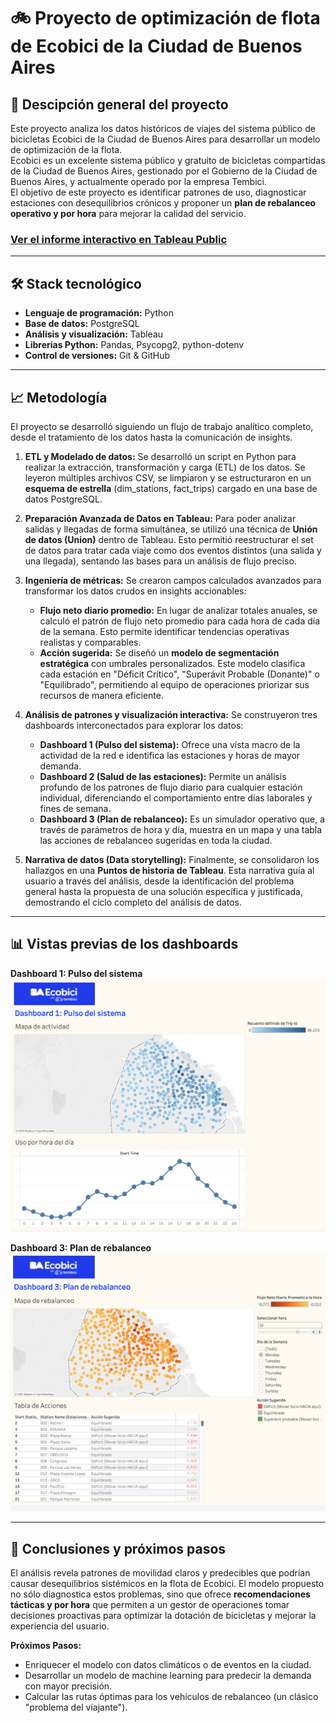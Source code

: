 # 🚲 Proyecto de optimización de flota de Ecobici de la Ciudad de Buenos Aires 

## 📝 Descipción general del proyecto

Este proyecto analiza los datos históricos de viajes del sistema público de bicicletas Ecobici de la Ciudad de Buenos Aires para desarrollar un modelo de optimización de la flota.\
Ecobici es un excelente sistema público y gratuito de bicicletas compartidas de la Ciudad de Buenos Aires, gestionado por el Gobierno de la Ciudad de Buenos Aires, y actualmente operado por la empresa Tembici.\
El objetivo de este proyecto es identificar patrones de uso, diagnosticar estaciones con desequilibrios crónicos y proponer un **plan de rebalanceo operativo y por hora** para mejorar la calidad del servicio.


### [Ver el informe interactivo en Tableau Public](https://public.tableau.com/views/ProyectoparalaoptimizacindelserviciodeEcobici/Puntosdehistoria?:language=es-ES&:sid=&:redirect=auth&:display_count=n&:origin=viz_share_link)

---

## 🛠️ Stack tecnológico

* **Lenguaje de programación:** Python
* **Base de datos:** PostgreSQL
* **Análisis y visualización:** Tableau
* **Librerías Python:** Pandas, Psycopg2, python-dotenv
* **Control de versiones:** Git & GitHub

---

## 📈 Metodología

El proyecto se desarrolló siguiendo un flujo de trabajo analítico completo, desde el tratamiento de los datos hasta la comunicación de insights.

1.  **ETL y Modelado de datos:** Se desarrolló un script en Python para realizar la extracción, transformación y carga (ETL) de los datos. Se leyeron múltiples archivos CSV, se limpiaron y se estructuraron en un **esquema de estrella** (dim_stations, fact_trips) cargado en una base de datos PostgreSQL.

2.  **Preparación Avanzada de Datos en Tableau:** Para poder analizar salidas y llegadas de forma simultánea, se utilizó una técnica de **Unión de datos (Union)** dentro de Tableau. Esto permitió reestructurar el set de datos para tratar cada viaje como dos eventos distintos (una salida y una llegada), sentando las bases para un análisis de flujo preciso.

3.  **Ingeniería de métricas:** Se crearon campos calculados avanzados para transformar los datos crudos en insights accionables:
    * **Flujo neto diario promedio:** En lugar de analizar totales anuales, se calculó el patrón de flujo neto promedio para cada hora de cada día de la semana. Esto permite identificar tendencias operativas realistas y comparables.
    * **Acción sugerida:** Se diseñó un **modelo de segmentación estratégica** con umbrales personalizados. Este modelo clasifica cada estación en "Déficit Crítico", "Superávit Probable (Donante)" o "Equilibrado", permitiendo al equipo de operaciones priorizar sus recursos de manera eficiente.

4.  **Análisis de patrones y visualización interactiva:** Se construyeron tres dashboards interconectados para explorar los datos:
    * **Dashboard 1 (Pulso del sistema):** Ofrece una vista macro de la actividad de la red e identifica las estaciones y horas de mayor demanda.
    * **Dashboard 2 (Salud de las estaciones):** Permite un análisis profundo de los patrones de flujo diario para cualquier estación individual, diferenciando el comportamiento entre días laborales y fines de semana.
    * **Dashboard 3 (Plan de rebalanceo):** Es un simulador operativo que, a través de parámetros de hora y día, muestra en un mapa y una tabla las acciones de rebalanceo sugeridas en toda la ciudad.

5.  **Narrativa de datos (Data storytelling):** Finalmente, se consolidaron los hallazgos en una **Puntos de historia de Tableau**. Esta narrativa guía al usuario a través del análisis, desde la identificación del problema general hasta la propuesta de una solución específica y justificada, demostrando el ciclo completo del análisis de datos.

---

## 📊 Vistas previas de los dashboards

**Dashboard 1: Pulso del sistema**
![Dashboard 1 Pulso del sistema](https://github.com/micky-albornoz/proyecto-optimizacion-ecobici/blob/main/images/dashboard-1-pulso-sistema.png)

**Dashboard 3: Plan de rebalanceo**
![Dashboard 3 Plan de rebalanceo](https://github.com/micky-albornoz/proyecto-optimizacion-ecobici/blob/main/images/dashboard-3-plan-rebalanceo.png)

---

## 🚀 Conclusiones y próximos pasos

El análisis revela patrones de movilidad claros y predecibles que podrían causar desequilibrios sistémicos en la flota de Ecobici. El modelo propuesto no sólo diagnostica estos problemas, sino que ofrece **recomendaciones tácticas y por hora** que permiten a un gestor de operaciones tomar decisiones proactivas para optimizar la dotación de bicicletas y mejorar la experiencia del usuario.

**Próximos Pasos:**
* Enriquecer el modelo con datos climáticos o de eventos en la ciudad.
* Desarrollar un modelo de machine learning para predecir la demanda con mayor precisión.
* Calcular las rutas óptimas para los vehículos de rebalanceo (un clásico "problema del viajante").
